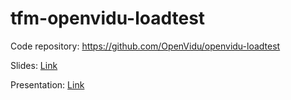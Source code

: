 # tfm-openvidu-loadtest

Code repository: https://github.com/OpenVidu/openvidu-loadtest

Slides: [Link](https://drive.google.com/file/d/1U3gwtk8XY0wgjxUYiJjZjXC5FSDFwADK/view?usp=sharing)

Presentation: [Link](https://drive.google.com/file/d/12Cgw3gQOG-hW8G86pMfxY3ETdx4Ozc11/view?usp=sharing)
